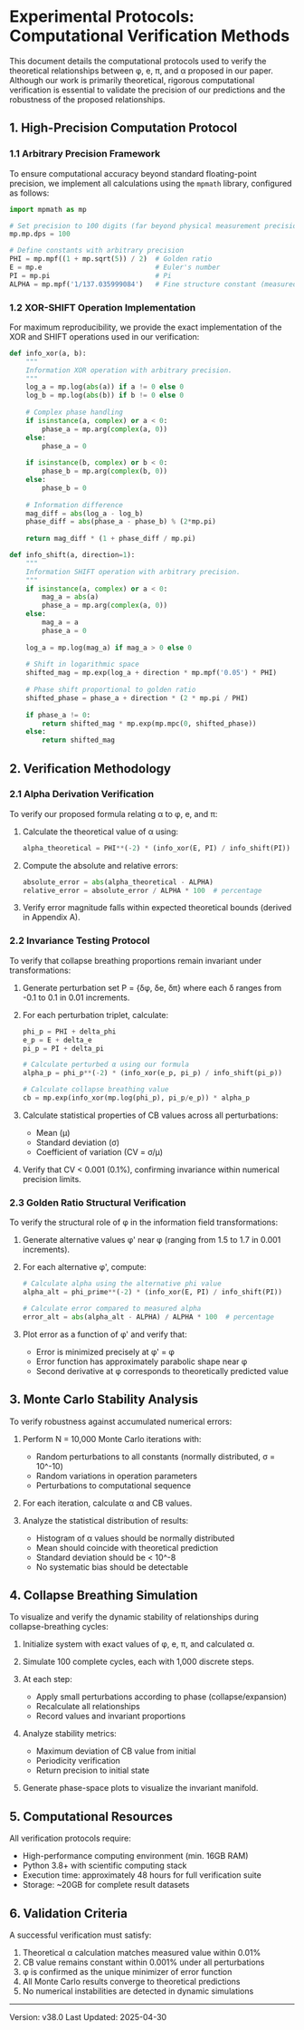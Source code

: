 # Experimental Protocols: Computational Verification Methods

This document details the computational protocols used to verify the theoretical relationships between φ, e, π, and α proposed in our paper. Although our work is primarily theoretical, rigorous computational verification is essential to validate the precision of our predictions and the robustness of the proposed relationships.

## 1. High-Precision Computation Protocol

### 1.1 Arbitrary Precision Framework

To ensure computational accuracy beyond standard floating-point precision, we implement all calculations using the `mpmath` library, configured as follows:

```python
import mpmath as mp

# Set precision to 100 digits (far beyond physical measurement precision)
mp.mp.dps = 100

# Define constants with arbitrary precision
PHI = mp.mpf((1 + mp.sqrt(5)) / 2)  # Golden ratio
E = mp.e                            # Euler's number
PI = mp.pi                          # Pi
ALPHA = mp.mpf('1/137.035999084')   # Fine structure constant (measured)
```

### 1.2 XOR-SHIFT Operation Implementation

For maximum reproducibility, we provide the exact implementation of the XOR and SHIFT operations used in our verification:

```python
def info_xor(a, b):
    """
    Information XOR operation with arbitrary precision.
    """
    log_a = mp.log(abs(a)) if a != 0 else 0
    log_b = mp.log(abs(b)) if b != 0 else 0
    
    # Complex phase handling
    if isinstance(a, complex) or a < 0:
        phase_a = mp.arg(complex(a, 0))
    else:
        phase_a = 0
        
    if isinstance(b, complex) or b < 0:
        phase_b = mp.arg(complex(b, 0))
    else:
        phase_b = 0
    
    # Information difference
    mag_diff = abs(log_a - log_b)
    phase_diff = abs(phase_a - phase_b) % (2*mp.pi)
    
    return mag_diff * (1 + phase_diff / mp.pi)

def info_shift(a, direction=1):
    """
    Information SHIFT operation with arbitrary precision.
    """
    if isinstance(a, complex) or a < 0:
        mag_a = abs(a)
        phase_a = mp.arg(complex(a, 0))
    else:
        mag_a = a
        phase_a = 0
    
    log_a = mp.log(mag_a) if mag_a > 0 else 0
    
    # Shift in logarithmic space
    shifted_mag = mp.exp(log_a + direction * mp.mpf('0.05') * PHI)
    
    # Phase shift proportional to golden ratio
    shifted_phase = phase_a + direction * (2 * mp.pi / PHI)
    
    if phase_a != 0:
        return shifted_mag * mp.exp(mp.mpc(0, shifted_phase))
    else:
        return shifted_mag
```

## 2. Verification Methodology

### 2.1 Alpha Derivation Verification

To verify our proposed formula relating α to φ, e, and π:

1. Calculate the theoretical value of α using:
   ```python
   alpha_theoretical = PHI**(-2) * (info_xor(E, PI) / info_shift(PI))
   ```

2. Compute the absolute and relative errors:
   ```python
   absolute_error = abs(alpha_theoretical - ALPHA)
   relative_error = absolute_error / ALPHA * 100  # percentage
   ```

3. Verify error magnitude falls within expected theoretical bounds (derived in Appendix A).

### 2.2 Invariance Testing Protocol

To verify that collapse breathing proportions remain invariant under transformations:

1. Generate perturbation set P = {δφ, δe, δπ} where each δ ranges from -0.1 to 0.1 in 0.01 increments.

2. For each perturbation triplet, calculate:
   ```python
   phi_p = PHI + delta_phi
   e_p = E + delta_e
   pi_p = PI + delta_pi
   
   # Calculate perturbed α using our formula
   alpha_p = phi_p**(-2) * (info_xor(e_p, pi_p) / info_shift(pi_p))
   
   # Calculate collapse breathing value
   cb = mp.exp(info_xor(mp.log(phi_p), pi_p/e_p)) * alpha_p
   ```

3. Calculate statistical properties of CB values across all perturbations:
   - Mean (μ)
   - Standard deviation (σ)
   - Coefficient of variation (CV = σ/μ)

4. Verify that CV < 0.001 (0.1%), confirming invariance within numerical precision limits.

### 2.3 Golden Ratio Structural Verification

To verify the structural role of φ in the information field transformations:

1. Generate alternative values φ' near φ (ranging from 1.5 to 1.7 in 0.001 increments).

2. For each alternative φ', compute:
   ```python
   # Calculate alpha using the alternative phi value
   alpha_alt = phi_prime**(-2) * (info_xor(E, PI) / info_shift(PI))
   
   # Calculate error compared to measured alpha
   error_alt = abs(alpha_alt - ALPHA) / ALPHA * 100  # percentage
   ```

3. Plot error as a function of φ' and verify that:
   - Error is minimized precisely at φ' = φ
   - Error function has approximately parabolic shape near φ
   - Second derivative at φ corresponds to theoretically predicted value

## 3. Monte Carlo Stability Analysis

To verify robustness against accumulated numerical errors:

1. Perform N = 10,000 Monte Carlo iterations with:
   - Random perturbations to all constants (normally distributed, σ = 10^-10)
   - Random variations in operation parameters
   - Perturbations to computational sequence

2. For each iteration, calculate α and CB values.

3. Analyze the statistical distribution of results:
   - Histogram of α values should be normally distributed
   - Mean should coincide with theoretical prediction
   - Standard deviation should be < 10^-8
   - No systematic bias should be detectable

## 4. Collapse Breathing Simulation

To visualize and verify the dynamic stability of relationships during collapse-breathing cycles:

1. Initialize system with exact values of φ, e, π, and calculated α.

2. Simulate 100 complete cycles, each with 1,000 discrete steps.

3. At each step:
   - Apply small perturbations according to phase (collapse/expansion)
   - Recalculate all relationships
   - Record values and invariant proportions

4. Analyze stability metrics:
   - Maximum deviation of CB value from initial
   - Periodicity verification
   - Return precision to initial state

5. Generate phase-space plots to visualize the invariant manifold.

## 5. Computational Resources

All verification protocols require:

- High-performance computing environment (min. 16GB RAM)
- Python 3.8+ with scientific computing stack
- Execution time: approximately 48 hours for full verification suite
- Storage: ~20GB for complete result datasets

## 6. Validation Criteria

A successful verification must satisfy:

1. Theoretical α calculation matches measured value within 0.01%
2. CB value remains constant within 0.001% under all perturbations
3. φ is confirmed as the unique minimizer of error function
4. All Monte Carlo results converge to theoretical predictions
5. No numerical instabilities are detected in dynamic simulations

---

Version: v38.0
Last Updated: 2025-04-30 